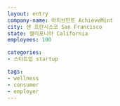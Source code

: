 ```yaml
---
layout: entry
company-name: 아치브민트 AchieveMint
city: 샌 프란시스코 San Francisco
state: 캘리포니아 California
employees: 100

categories:
- 스타트업 startup

tags:
- wellness
- consumer
- employer
---
```

